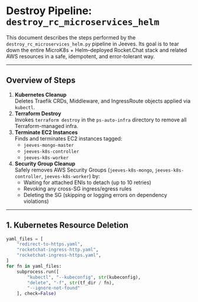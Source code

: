 # Destroy Pipeline: `destroy_rc_microservices_helm`

This document describes the steps performed by the `destroy_rc_microservices_helm.py` pipeline in Jeeves. Its goal is to tear down the entire MicroK8s + Helm–deployed Rocket.Chat stack and related AWS resources in a safe, idempotent, and error-tolerant way.

---

## Overview of Steps

1. **Kubernetes Cleanup**  
   Deletes Traefik CRDs, Middleware, and IngressRoute objects applied via `kubectl`.
2. **Terraform Destroy**  
   Invokes `terraform destroy` in the `ps-auto-infra` directory to remove all Terraform-managed infra.
3. **Terminate EC2 Instances**  
   Finds and terminates EC2 instances tagged:  
   - `jeeves-mongo-master`  
   - `jeeves-k8s-controller`  
   - `jeeves-k8s-worker`
4. **Security Group Cleanup**  
   Safely removes AWS Security Groups (`jeeves-k8s-mongo`, `jeeves-k8s-controller`, `jeeves-k8s-worker`) by:  
   - Waiting for attached ENIs to detach (up to 10 retries)  
   - Revoking any cross-SG ingress/egress rules  
   - Deleting the SG (skipping or logging errors on dependency violations)

---

## 1. Kubernetes Resource Deletion

```python
yaml_files = [
    "redirect-to-https.yaml",
    "rocketchat-ingress-http.yaml",
    "rocketchat-ingress-https.yaml",
]
for fn in yaml_files:
    subprocess.run([
        "kubectl", "--kubeconfig", str(kubeconfig),
        "delete", "-f", str(tf_dir / fn),
        "--ignore-not-found"
    ], check=False)
